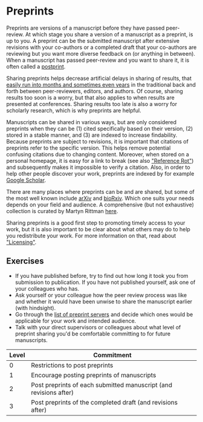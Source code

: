 # Preprints

Preprints are versions of a manuscript before they have passed peer-review. At which stage you share  a version of a manuscript as a preprint, is up to you. A preprint can be the submitted manuscript after extensive revisions with your co-authors or a completed draft that your co-authors are reviewing but you want more diverse feedback on (or anything in between). When a manuscript has passed peer-review and you want to share it, it is often called a [postprint](postprints.md).

Sharing preprints helps decrease artificial delays in sharing of results, that [easily run into months and sometimes even years](http://web.archive.org/web/20150701055009/http://blog.dhimmel.com/plos-and-publishing-delays/) in the traditional back and forth between peer-reviewers, editors, and authors. Of course, sharing results too soon is a worry, but that also applies to when results are presented at conferences. Sharing results too late is also a worry for scholarly research, which is why preprints are helpful.

Manuscripts can be shared in various ways, but are only considered preprints when they can be (1) cited specifically based on their version, (2) stored in a stable manner, and (3) are indexed to increase findability. Because preprints are subject to revisions, it is important that citations of preprints refer to the specific version. This helps remove potential confusing citations due to changing content. Moreover, when stored on a personal homepage, it is easy for a link to break (see also ["Reference Rot"](reference-rot.md)) and subsequently makes it impossible to verify a citation. Also, in order to help other people discover your work, preprints are indexed by for example [Google Scholar](google-scholar.md).

There are many places where preprints can be and are shared, but some of the most well known include [arXiv](https://arxiv.org) and [bioRxiv](https://biorxiv.org). Which one suits your needs depends on your field and audience. A comprehensive (but not exhaustive) collection is curated by Martyn Rittman [here](https://docs.google.com/spreadsheets/d/17RgfuQcGJHKSsSJwZZn0oiXAnimZu2sZsWp8Z6ZaYYo/edit?usp=sharing).

<!-- Table of example preprint servers? -->

Sharing preprints is a good first step to promoting timely access to your work, but it is also important to be clear about what others may do to help you redistribute your work. For more information on that, read about ["Licensing"](licensing.md).

## Exercises

* If you have published before, try to find out how long it took you from submission to publication. If you have not published yourself, ask one of your colleagues who has.
* Ask yourself or your colleague how the peer review process was like and whether it would have been unwise to share the manuscript earlier (with hindsight).
* Go through the [list of preprint servers](https://docs.google.com/spreadsheets/d/17RgfuQcGJHKSsSJwZZn0oiXAnimZu2sZsWp8Z6ZaYYo/edit?usp=sharing) and decide which ones would be applicable for your work and intended audience.
* Talk with your direct supervisors or colleagues about what level of preprint sharing you'd be comfortable committing to for future manuscripts.

| Level | Commitment                                                        |
|-------|-------------------------------------------------------------------|
| 0     | Restrictions to post preprints                                    |
| 1     | Encourage posting preprints of manuscripts                        |
| 2     | Post preprints of each submitted manuscript (and revisions after) |
| 3     | Post preprints of the completed draft (and revisions after)       |
 